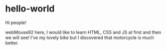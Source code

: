# hello-world

Hi people!

webMouse92 here, I would like to learn HTML, CSS and JS at first and then we will see!
I've my lovely bike but I discovered that motorcycle is much better.
